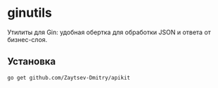 # ginutils

Утилиты для Gin: удобная обертка для обработки JSON и ответа от бизнес-слоя.

## Установка

```bash
go get github.com/Zaytsev-Dmitry/apikit